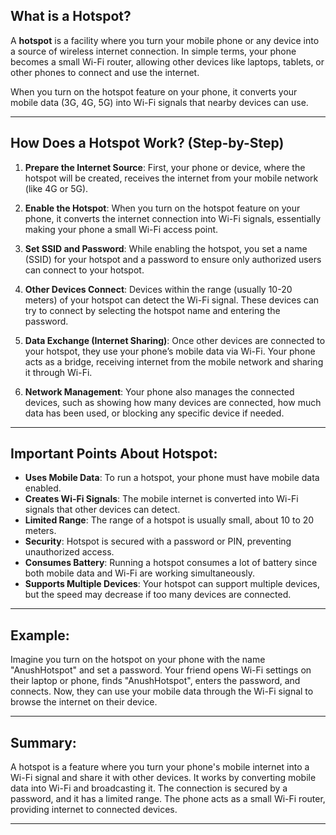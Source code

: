 ## What is a Hotspot?

A **hotspot** is a facility where you turn your mobile phone or any device into a source of wireless internet connection. In simple terms, your phone becomes a small Wi-Fi router, allowing other devices like laptops, tablets, or other phones to connect and use the internet.

When you turn on the hotspot feature on your phone, it converts your mobile data (3G, 4G, 5G) into Wi-Fi signals that nearby devices can use.

---

## How Does a Hotspot Work? (Step-by-Step)

1. **Prepare the Internet Source**:
   First, your phone or device, where the hotspot will be created, receives the internet from your mobile network (like 4G or 5G).

2. **Enable the Hotspot**:
   When you turn on the hotspot feature on your phone, it converts the internet connection into Wi-Fi signals, essentially making your phone a small Wi-Fi access point.

3. **Set SSID and Password**:
   While enabling the hotspot, you set a name (SSID) for your hotspot and a password to ensure only authorized users can connect to your hotspot.

4. **Other Devices Connect**:
   Devices within the range (usually 10-20 meters) of your hotspot can detect the Wi-Fi signal. These devices can try to connect by selecting the hotspot name and entering the password.

5. **Data Exchange (Internet Sharing)**:
   Once other devices are connected to your hotspot, they use your phone’s mobile data via Wi-Fi. Your phone acts as a bridge, receiving internet from the mobile network and sharing it through Wi-Fi.

6. **Network Management**:
   Your phone also manages the connected devices, such as showing how many devices are connected, how much data has been used, or blocking any specific device if needed.

---

## Important Points About Hotspot:

- **Uses Mobile Data**: To run a hotspot, your phone must have mobile data enabled.
- **Creates Wi-Fi Signals**: The mobile internet is converted into Wi-Fi signals that other devices can detect.
- **Limited Range**: The range of a hotspot is usually small, about 10 to 20 meters.
- **Security**: Hotspot is secured with a password or PIN, preventing unauthorized access.
- **Consumes Battery**: Running a hotspot consumes a lot of battery since both mobile data and Wi-Fi are working simultaneously.
- **Supports Multiple Devices**: Your hotspot can support multiple devices, but the speed may decrease if too many devices are connected.

---

## Example:

Imagine you turn on the hotspot on your phone with the name "AnushHotspot" and set a password. Your friend opens Wi-Fi settings on their laptop or phone, finds "AnushHotspot", enters the password, and connects. Now, they can use your mobile data through the Wi-Fi signal to browse the internet on their device.

---

## Summary:

A hotspot is a feature where you turn your phone's mobile internet into a Wi-Fi signal and share it with other devices. It works by converting mobile data into Wi-Fi and broadcasting it. The connection is secured by a password, and it has a limited range. The phone acts as a small Wi-Fi router, providing internet to connected devices.

---